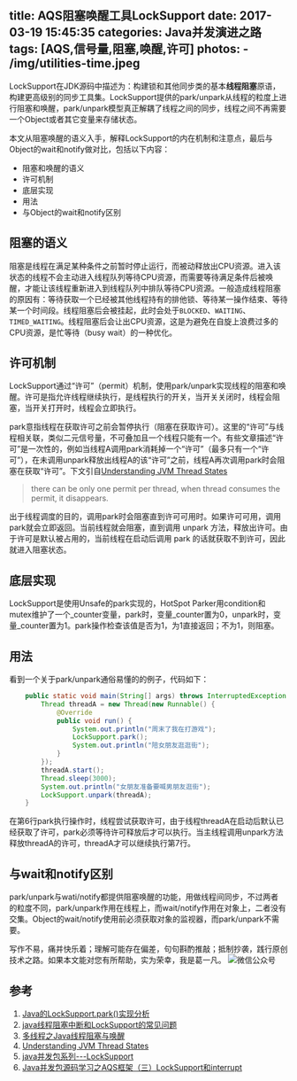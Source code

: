 title: AQS阻塞唤醒工具LockSupport
date: 2017-03-19 15:45:35
categories: Java并发演进之路
tags: [AQS,信号量,阻塞,唤醒,许可]
photos:
    - /img/utilities-time.jpeg
---
LockSupport在JDK源码中描述为：构建锁和其他同步类的基本**线程阻塞**原语，构建更高级别的同步工具集。LockSupport提供的park/unpark从线程的粒度上进行阻塞和唤醒，park/unpark模型真正解耦了线程之间的同步，线程之间不再需要一个Object或者其它变量来存储状态。
<!--more-->

本文从阻塞唤醒的语义入手，解释LockSupport的内在机制和注意点，最后与Object的wait和notify做对比，包括以下内容：
- 阻塞和唤醒的语义
- 许可机制
- 底层实现
- 用法
- 与Object的wait和notify区别

## 阻塞的语义
阻塞是线程在满足某种条件之前暂时停止运行，而被动释放出CPU资源。进入该状态的线程不会主动进入线程队列等待CPU资源，而需要等待满足条件后被唤醒，才能让该线程重新进入到线程队列中排队等待CPU资源。一般造成线程阻塞的原因有：等待获取一个已经被其他线程持有的排他锁、等待某一操作结束、等待某一个时间段。线程阻塞后会被挂起，此时会处于`BLOCKED`、`WAITING`、`TIMED_WAITING`。线程阻塞后会让出CPU资源，这是为避免在自旋上浪费过多的CPU资源，是忙等待（busy wait）的一种优化。

## 许可机制
LockSupport通过“许可”（permit）机制，使用park/unpark实现线程的阻塞和唤醒。许可是指允许线程继续执行，是线程执行的开关，当开关关闭时，线程会阻塞，当开关打开时，线程会立即执行。

park意指线程在获取许可之前会暂停执行（阻塞在获取许可）。这里的“许可”与线程相关联，类似二元信号量，不可叠加且一个线程只能有一个。有些文章描述“许可”是一次性的，例如当线程A调用park消耗掉一个“许可”（最多只有一个“许可”），在未调用unpark释放出线程A的该“许可”之前，线程A再次调用park时会阻塞在获取“许可”。下文引自[Understanding JVM Thread States](http://xmlandmore.blogspot.com/2012/08/understanding-jvm-thread-states.html)
> there can be only one permit per thread, when thread consumes the permit, it disappears.

出于线程调度的目的，调用park时会阻塞直到许可可用时。如果许可可用，调用park就会立即返回。当前线程就会阻塞，直到调用 unpark 方法，释放出许可。由于许可是默认被占用的，当前线程在启动后调用 park 的话就获取不到许可，因此就进入阻塞状态。

## 底层实现
LockSupport是使用Unsafe的park实现的，HotSpot Parker用condition和mutex维护了一个_counter变量，park时，变量_counter置为0，unpark时，变量_counter置为1。park操作检查该值是否为1，为1直接返回；不为1，则阻塞。

## 用法
看到一个关于park/unpark通俗易懂的的例子，代码如下：
```java
    public static void main(String[] args) throws InterruptedException {
        Thread threadA = new Thread(new Runnable() {
            @Override
            public void run() {
                System.out.println("周末了我在打游戏");
                LockSupport.park();
                System.out.println("陪女朋友逛逛街");
            }
        });
        threadA.start();
        Thread.sleep(3000);
        System.out.println("女朋友准备要喊男朋友逛街");
        LockSupport.unpark(threadA);
    }
```
在第6行park执行操作时，线程尝试获取许可，由于线程threadA在启动后默认已经获取了许可，park必须等待许可释放后才可以执行。当主线程调用unpark方法释放threadA的许可，threadA才可以继续执行第7行。

## 与wait和notify区别
park/unpark与wati/notify都提供阻塞唤醒的功能，用做线程间同步，不过两者 的粒度不同，park/unpark作用在线程上，而wait/notify作用在对象上，二者没有交集。Object的wait/notify使用前必须获取对象的监视器，而park/unpark不需要。

写作不易，痛并快乐着；理解可能存在偏差，句句斟酌推敲；抵制抄袭，践行原创技术之路。如果本文能对您有所帮助，实为荣幸，我是葛一凡。
![微信公众号](/img/qrcode.jpg "微信公众号")

## 参考
1. [Java的LockSupport.park()实现分析](http://blog.csdn.net/hengyunabc/article/details/28126139)
2. [java线程阻塞中断和LockSupport的常见问题](http://agapple.iteye.com/blog/970055)
3. [多线程之Java线程阻塞与唤醒](http://blog.csdn.net/wangyangzhizhou/article/details/41777547)
4. [Understanding JVM Thread States](http://xmlandmore.blogspot.com/2012/08/understanding-jvm-thread-states.html)
5. [ java并发包系列---LockSupport](http://blog.csdn.net/opensure/article/details/53349698)
6. [Java并发包源码学习之AQS框架（三）LockSupport和interrupt](http://www.cnblogs.com/zhanjindong/p/java-concurrent-package-aqs-locksupport-and-thread-interrupt.html)